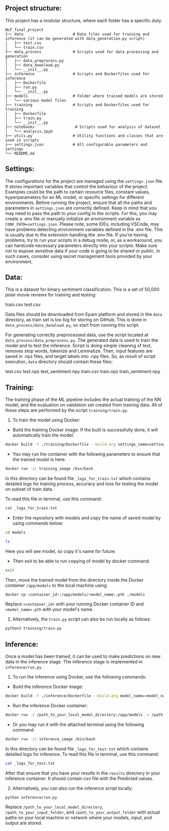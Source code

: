 
## Project structure:

This project has a modular structure, where each folder has a specific duty.

```
NLP_final_project
├── data                      # Data files used for training and inference (it can be generated with data_generation.py script)
│   ├── test.csv
│   └── train.csv
├── data_process              # Scripts used for data processing and generation
│   ├── data_preprocess.py
│   ├── data_download.py
│   └── __init__.py           
├── inference                 # Scripts and Dockerfiles used for inference
│   ├── Dockerfile
│   ├── run.py
│   └── __init__.py
├── models                    # Folder where trained models are stored
│   └── various model files
├── training                  # Scripts and Dockerfiles used for training
│   ├── Dockerfile
│   ├── train.py
│   └── __init__.py
├── notebooks                  # Scripts used for analysis of dataset
│   └── analysis.ipyb
├── utils.py                  # Utility functions and classes that are used in scripts
├── settings.json             # All configurable parameters and settings
└── README.md
```

## Settings:
The configurations for the project are managed using the `settings.json` file. It stores important variables that control the behaviour of the project. Examples could be the path to certain resource files, constant values, hyperparameters for an ML model, or specific settings for different environments. Before running the project, ensure that all the paths and parameters in `settings.json` are correctly defined.
Keep in mind that you may need to pass the path to your config to the scripts. For this, you may create a .env file or manually initialize an environment variable as `CONF_PATH=settings.json`.
Please note, some IDEs, including VSCode, may have problems detecting environment variables defined in the .env file. This is usually due to the extension handling the .env file. If you're having problems, try to run your scripts in a debug mode, or, as a workaround, you can hardcode necessary parameters directly into your scripts. Make sure not to expose sensitive data if your code is going to be shared or public. In such cases, consider using secret management tools provided by your environment.

## Data:
This is a dataset for binary sentiment classification. This is a set of 50,000 polar movie reviews for training and testing: 

train.csv 
test.csv

Data files should be downloaded from Epam platform and stored in the `data` directory, as train set is too big for storing on GitHub.
This is done in `data_process/data_donwload.py`, so start from running this script.

For generating correctly preprocessed data, use the script located at `data_process/data_preprocess.py`. The generated data is used to train the model and to test the inference. 
Script is doing simple cleaning of text, removes stop words, tokenize and Lemmatize. Then, input features are  saved in .npz files, and target labels into .npy files.
So, as result of script execution, `data` directory should contain these files:

test.csv
test.npz
test_sentiment.npy
train.csv
train.npz
train_sentiment.npy


## Training:
The training phase of the ML pipeline includes the actual training of the NN model, and the evaluation on validation set created from training data. All of these steps are performed by the script `training/train.py`.

1. To train the model using Docker: 

- Build the training Docker image. If the built is successfully done, it will automatically train the model:
```bash
docker build -f ./training/Dockerfile --build-arg settings_name=settings.json -t training_image .
```
- You may run the container with the following parameters to ensure that the trained model is here:
```bash
docker run -it training_image /bin/bash
```
In this directory can be found file `_logs_for_train.txt` which contains detailed logs for training process, accuracy and loss for testing the model on subset of train data.

To read this file in terminal, use this command:
```bash
cat _logs_for_train.txt
```

- Enter the repository with models and copy the name of saved model by using commands below:
```bash
cd models
```
```bash
ls
```
Here you will see model, so copy it's name for future.

- Then exit to be able to run copying of model by docker command:
```bash
exit
```
Then, move the trained model from the directory inside the Docker container `/app/models` to the local machine using:

```bash
docker cp <container_id>:/app/models/<model_name>.pth ./models
```
Replace `<container_id>` with your running Docker container ID and `<model_name>.pth` with your model's name.

1. Alternatively, the `train.py` script can also be run locally as follows:

```bash
python3 training/train.py
```

## Inference:
Once a model has been trained, it can be used to make predictions on new data in the inference stage. The inference stage is implemented in `inference/run.py`.

1. To run the inference using Docker, use the following commands:

- Build the inference Docker image:
```bash
docker build -f ./inference/Dockerfile --build-arg model_name=<model_name>.pth --build-arg settings_name=settings.json -t inference_image .
```
- Run the inference Docker container:
```bash
docker run -v /path_to_your_local_model_directory:/app/models -v /path_to_your_input_folder:/app/input -v /path_to_your_output_folder:/app/output inference_image
```
- Or you may run it with the attached terminal using the following command:
```bash
docker run -it inference_image /bin/bash  
```
In this directory can be found file `_logs_for_test.txt` which contains detailed logs for inference.
To read this file in terminal, use this command:
```bash
cat _logs_for_test.txt
```

After that ensure that you have your results in the `results` directory in your inference container. It should contain csv file with the Predicted values.


2. Alternatively, you can also run the inference script locally:

```bash
python inference/run.py
```

Replace `/path_to_your_local_model_directory`, `/path_to_your_input_folder`, and `/path_to_your_output_folder` with actual paths on your local machine or network where your models, input, and output are stored.



